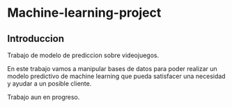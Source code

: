 # Machine-learning-project

## Introduccion

Trabajo de modelo de prediccion sobre videojuegos.

En este trabajo vamos a manipular bases de datos para poder realizar un modelo predictivo de machine learning que pueda satisfacer una necesidad y ayudar a un posible cliente.

Trabajo aun en progreso.
